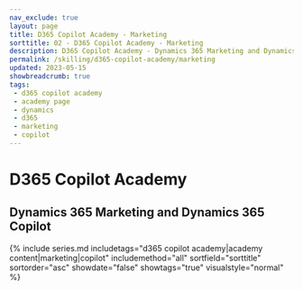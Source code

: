 ```yaml
---
nav_exclude: true
layout: page
title: D365 Copilot Academy - Marketing
sorttitle: 02 - D365 Copilot Academy - Marketing
description: D365 Copilot Academy - Dynamics 365 Marketing and Dynamics 365 Copilot
permalink: /skilling/d365-copilot-academy/marketing
updated: 2023-05-15
showbreadcrumb: true
tags: 
 - d365 copilot academy
 - academy page
 - dynamics
 - d365
 - marketing
 - copilot
---
```


# D365 Copilot Academy

## Dynamics 365 Marketing and Dynamics 365 Copilot

{% include series.md 
    includetags="d365 copilot academy|academy content|marketing|copilot" 
    includemethod="all" 
    sortfield="sorttitle" sortorder="asc" showdate="false" showtags="true" 
     visualstyle="normal"
%}

